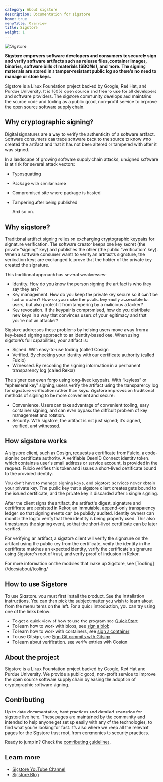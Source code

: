 ```yaml
---
category: About sigstore
description: Documentation for sigstore
home: true
menuTitle: Overview
title: Sigstore
weight: 1
---
```


![Sigstore](sigstore-logo_horizontal-color.svg)

**Sigstore empowers software developers and consumers to securely sign and verify software artifacts such as release files, container images, binaries, software bills of materials (SBOMs), and more. The signing materials are stored in a tamper-resistant public log so there’s no need to manage or store keys.**

Sigstore is a Linux Foundation project backed by Google, Red Hat, and Purdue University. It is 100% open source and free to use for all developers and software providers. The sigstore community develops and maintains the source code and tooling as a public good, non-profit service to improve the open source software supply chain.  

## Why cryptographic signing?

Digital signatures are a way to verify the authenticity of a software artifact. Software consumers can trace software back to the source to know who created the artifact and that it has not been altered or tampered with after it was signed. 

In a landscape of growing software supply chain attacks, unsigned software is at risk for several attack vectors:

- Typosquatting
- Package with similar name
- Compromised site where package is hosted
- Tampering after being published

  And so on.
  
## Why sigstore?

Traditional artifact signing relies on exchanging cryptographic keypairs for signature verification. The software creator keeps one key secret (the private “signing” key) and publishes the other (the public “verification” key). When a software consumer wants to verify an artifact’s signature, the veriication keys are exchanged to prove that the holder of the private key created the signature. 

This traditional approach has several weaknesses: 

- Identity. How do you know the person signing the artifact is who they say they are?
- Key management. How do you keep the private key secure so it can’t be lost or stolen? How do you make the public key easily accessible for users, but also protect it from tampering by a malicious attacker?
- Key revocation. If the keypair is compromised, how do you distribute new keys in a way that convinces users of your legitimacy and that you’re not an attacker? 

Sigstore addresses these problems by helping users move away from a key-based signing approach to an identity-based one. When using sigstore’s full capabilities, your artifact is:

- Signed. With easy-to-use tooling (called Cosign)
- Verified. By checking your identity with our certificate authority (called Fulcio)
- Witnessed. By recording the signing information in a permanent transparency log (called Rekor)

The signer can even forgo using long-lived keypairs. With “keyless” or “ephemeral key” signing, users verify the artifact using the transparency log for signature verification rather than keys. Sigstore improves on traditional methods of signing to be more convenient and secure:

- Convenience. Users can take advantage of convenient tooling, easy container signing, and can even bypass the difficult problem of key management and rotation. 
- Security. With sigstore, the artifact is not just signed; it’s signed, verified, and witnessed. 

## How sigstore works

A sigstore client, such as Cosign, requests a certificate from Fulcio, a code-signing certificate authority. A verifiable OpenID Connect identity token, which contains a user's email address or service account, is provided in the request. Fulcio verifies this token and issues a short-lived certificate bound to the provided identity. 

You don’t have to manage signing keys, and sigstore services never obtain your private key. The public key that a sigstore client creates gets bound to the issued certificate, and the private key is discarded after a single signing.

After the client signs the artifact, the artifact's digest, signature and certificate are persisted in Rekor, an immutable, append-only transparency ledger, so that signing events can be publicly audited. Identity owners can monitor the log to verify that their identity is being properly used. This also timestamps the signing event, so that the short-lived certificate can be later verified. 

For verifying an artifact, a sigstore client will verify the signature on the artifact using the public key from the certificate, verify the identity in the certificate matches an expected identity, verify the certificate's signature using Sigstore's root of trust, and verify proof of inclusion in Rekor.

For more information on the modules that make up Sigstore, see [Toolling](/docs/about/tooling/

## How to use Sigstore

To use Sigstore, you must first install the product. See the [Installation](docs/system_config/installation/)  instructions. You can then pick the subject matter you wish to learn about from the menu items on the left. For a quick introduction, you can try using one of the links below:

* To get a quick view of how to use the program see [Quick Start](/docs/signing/quickstart/)
* To learn how to work with blobs, see [sign a blob](docs/signing/signing_with_blobs/)
* To learn how to work with containers, see [sign a container](docs/signing/signing_with_containers/)
* To use Gitsign, see [Sign Git commits with Gitsign](/docs/signing/gitsign/)
* To learn about verification, see [verify entries with Cosign](/docs/verifying/verify/)

## About the project

Sigstore is a Linux Foundation project backed by Google, Red Hat and Purdue University. We provide a public good, non-profit service to improve the open source software supply chain by easing the adoption of cryptographic software signing.

## Contributing

Up to date documentation, best practices and detailed scenarios for sigstore live here. These pages are maintained by the community and intended to help anyone get set up easily with any of the technologies, to find what you’re looking for fast. It’s also where we keep all the relevant pages for the Sigstore trust root, from ceremonies to security practices.

Ready to jump in? Check the [contributing guidelines](/docs/contributing/).

## Learn more

- [Sigstore YouTube Channel](https://www.youtube.com/@projectsigstore)
- [Sigstore Blog](https://blog.sigstore.dev/) 
